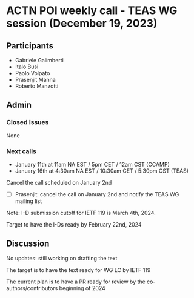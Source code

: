 # ACTN POI weekly call - TEAS WG session  (December 19, 2023)

## Participants

- Gabriele Galimberti
- Italo Busi
- Paolo Volpato
- Prasenjit Manna
- Roberto Manzotti

## Admin

### Closed Issues

None

### Next calls

- January 11th at 11am NA EST / 5pm CET / 12am CST (CCAMP)
- January 16th at 4:30am NA EST / 10:30am CET / 5:30pm CST (TEAS)

Cancel the call scheduled on January 2nd

- [ ] Prasenjit: cancel the call on January 2nd and notify the TEAS WG mailing list

Note: I-D submission cutoff for IETF 119 is March 4th, 2024.

Target to have the I-Ds ready by February 22nd, 2024

## Discussion

No updates: still working on drafting the text

The target is to have the text ready for WG LC by IETF 119

The current plan is to have a PR ready for review by the co-authors/contributors beginning of 2024
